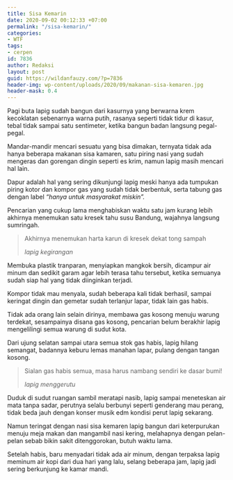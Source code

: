 ```yaml
---
title: Sisa Kemarin
date: 2020-09-02 00:12:33 +07:00
permalink: "/sisa-kemarin/"
categories:
- WTF
tags:
- cerpen
id: 7836
author: Redaksi
layout: post
guid: https://wildanfauzy.com/?p=7836
header-img: wp-content/uploads/2020/09/makanan-sisa-kemaren.jpg
header-mask: 0.4
---
```


Pagi buta lapig sudah bangun dari kasurnya yang berwarna krem kecoklatan sebenarnya warna putih, rasanya seperti tidak tidur di kasur, tebal tidak sampai satu sentimeter, ketika bangun badan langsung pegal-pegal.

Mandar-mandir mencari sesuatu yang bisa dimakan, ternyata tidak ada hanya beberapa makanan sisa kamaren, satu piring nasi yang sudah mengeras dan gorengan dingin seperti es krim, namun lapig masih mencari hal lain.

Dapur adalah hal yang sering dikunjungi lapig meski hanya ada tumpukan piring kotor dan kompor gas yang sudah tidak berbentuk, serta tabung gas dengan label _&#8220;hanya untuk masyarakat miskin&#8221;._

Pencarian yang cukup lama menghabiskan waktu satu jam kurang lebih akhirnya menemukan satu kresek tahu susu Bandung, wajahnya langsung sumringah.

<blockquote class="wp-block-quote">
  <p>
    Akhirnya menemukan harta karun di kresek dekat tong sampah
  </p>
  
  <cite>lapig kegirangan</cite>
</blockquote>

Membuka plastik tranparan, menyiapkan mangkok bersih, dicampur air minum dan sedikit garam agar lebih terasa tahu tersebut, ketika semuanya sudah siap hal yang tidak diinginkan terjadi.

Kompor tidak mau menyala, sudah beberapa kali tidak berhasil, sampai keringat dingin dan gemetar sudah terlanjur lapar, tidak lain gas habis.

Tidak ada orang lain selain dirinya, membawa gas kosong menuju warung terdekat, sesampainya disana gas kosong, pencarian belum berakhir lapig mengelilingi semua warung di sudut kota.

Dari ujung selatan sampai utara semua stok gas habis, lapig hilang semangat, badannya keburu lemas manahan lapar, pulang dengan tangan kosong.

<blockquote class="wp-block-quote">
  <p>
    Sialan gas habis semua, masa harus nambang sendiri ke dasar bumi!
  </p>
  
  <cite>lapig menggerutu</cite>
</blockquote>

Duduk di sudut ruangan sambil meratapi nasib, lapig sampai meneteskan air mata tanpa sadar, perutnya selalu berbunyi seperti genderang mau perang, tidak beda jauh dengan konser musik edm kondisi perut lapig sekarang.

Namun teringat dengan nasi sisa kemaren lapig bangun dari keterpurukan menuju meja makan dan mangambil nasi kering, melahapnya dengan pelan-pelan sebab bikin sakit ditenggorokan, butuh waktu lama.

Setelah habis, baru menyadari tidak ada air minum, dengan terpaksa lapig meminum air kopi dari dua hari yang lalu, selang beberapa jam, lapig jadi sering berkunjung ke kamar mandi.